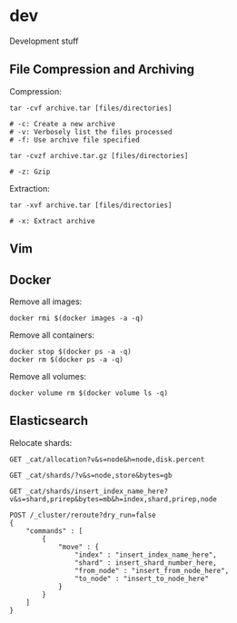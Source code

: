 # dev
Development stuff


## File Compression and Archiving

Compression:

```
tar -cvf archive.tar [files/directories]

# -c: Create a new archive
# -v: Verbosely list the files processed
# -f: Use archive file specified
```

```
tar -cvzf archive.tar.gz [files/directories]

# -z: Gzip
```

Extraction:

```
tar -xvf archive.tar [files/directories]

# -x: Extract archive
```


## Vim


## Docker

Remove all images:

```
docker rmi $(docker images -a -q)
```

Remove all containers:

```
docker stop $(docker ps -a -q)
docker rm $(docker ps -a -q)
```

Remove all volumes:
```
docker volume rm $(docker volume ls -q)
```


## Elasticsearch

Relocate shards:

```
GET _cat/allocation?v&s=node&h=node,disk.percent

GET _cat/shards/?v&s=node,store&bytes=gb

GET _cat/shards/insert_index_name_here?v&s=shard,prirep&bytes=mb&h=index,shard,prirep,node

POST /_cluster/reroute?dry_run=false
{
    "commands" : [
        {
            "move" : {
                "index" : "insert_index_name_here",
                "shard" : insert_shard_number_here,
                "from_node" : "insert_from_node_here", 
                "to_node" : "insert_to_node_here"
            }
        }
    ]
}
```

